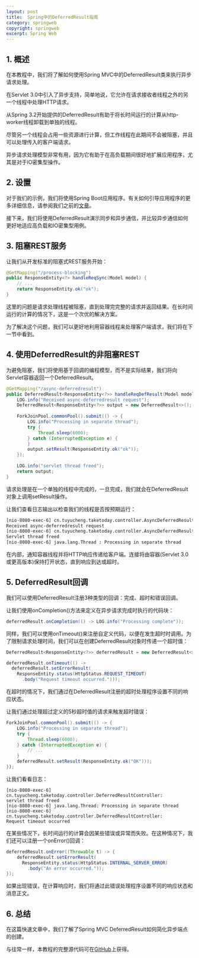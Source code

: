 ```yaml
---
layout: post
title:  Spring中的DeferredResult指南
category: springweb
copyright: springweb
excerpt: Spring Web
---
```


## 1. 概述

在本教程中，我们将了解如何使用Spring MVC中的DeferredResult类来执行异步请求处理。

在Servlet 3.0中引入了异步支持，简单地说，它允许在请求接收者线程之外的另一个线程中处理HTTP请求。

从Spring 3.2开始提供的DeferredResult有助于将长时间运行的计算从http-worker线程卸载到单独的线程。

尽管另一个线程会占用一些资源进行计算，但工作线程在此期间不会被阻塞，并且可以处理传入的客户端请求。

异步请求处理模型非常有用，因为它有助于在高负载期间很好地扩展应用程序，尤其是对于IO密集型操作。

## 2. 设置

对于我们的示例，我们将使用Spring Boot应用程序。有关如何引导应用程序的更多详细信息，请参阅我们之前的[文章](https://www.baeldung.com/spring-boot-start)。

接下来，我们将使用DeferredResult演示同步和异步通信，并比较异步通信如何更好地适应高负载和IO密集型用例。

## 3. 阻塞REST服务

让我们从开发标准的阻塞式REST服务开始：

```java
@GetMapping("/process-blocking")
public ResponseEntity<?> handleReqSync(Model model) { 
    // ...
    return ResponseEntity.ok("ok");
}
```

这里的问题是请求处理线程被阻塞，直到处理完完整的请求并返回结果。在长时间运行的计算的情况下，这是一个次优的解决方案。

为了解决这个问题，我们可以更好地利用容器线程来处理客户端请求，我们将在下一节中看到。

## 4. 使用DeferredResult的非阻塞REST

为避免阻塞，我们将使用基于回调的编程模型，而不是实际结果，我们将向Servlet容器返回一个DeferredResult。

```java
@GetMapping("/async-deferredresult")
public DeferredResult<ResponseEntity<?>> handleReqDefResult(Model model) {
    LOG.info("Received async-deferredresult request");
    DeferredResult<ResponseEntity<?>> output = new DeferredResult<>();
    
    ForkJoinPool.commonPool().submit(() -> {
        LOG.info("Processing in separate thread");
        try {
            Thread.sleep(6000);
        } catch (InterruptedException e) {
        }
        output.setResult(ResponseEntity.ok("ok"));
    });
    
    LOG.info("servlet thread freed");
    return output;
}
```

请求处理是在一个单独的线程中完成的，一旦完成，我们就会在DeferredResult对象上调用setResult操作。

让我们查看日志输出以检查我们的线程是否按预期运行：

```bash
[nio-8080-exec-6] cn.tuyucheng.taketoday.controller.AsyncDeferredResultController: 
Received async-deferredresult request
[nio-8080-exec-6] cn.tuyucheng.taketoday.controller.AsyncDeferredResultController: 
Servlet thread freed
[nio-8080-exec-6] java.lang.Thread : Processing in separate thread
```

在内部，通知容器线程并将HTTP响应传递给客户端。连接将由容器(Servlet 3.0或更高版本)保持打开状态，直到响应到达或超时。

## 5. DeferredResult回调

我们可以使用DeferredResult注册3种类型的回调：完成、超时和错误回调。

让我们使用onCompletion()方法来定义在异步请求完成时执行的代码块：

```java
deferredResult.onCompletion(() -> LOG.info("Processing complete"));
```

同样，我们可以使用onTimeout()来注册自定义代码，以便在发生超时时调用。为了限制请求处理时间，我们可以在创建DeferredResult对象时传递一个超时值：

```java
DeferredResult<ResponseEntity<?>> deferredResult = new DeferredResult<>(500L);

deferredResult.onTimeout(() -> 
  deferredResult.setErrorResult(
    ResponseEntity.status(HttpStatus.REQUEST_TIMEOUT)
      .body("Request timeout occurred.")));
```

在超时的情况下，我们通过在DeferredResult注册的超时处理程序设置不同的响应状态。

让我们通过处理超过定义的5秒超时值的请求来触发超时错误：

```java
ForkJoinPool.commonPool().submit(() -> {
    LOG.info("Processing in separate thread");
    try {
        Thread.sleep(6000);
    } catch (InterruptedException e) {
        // ...
    }
    deferredResult.setResult(ResponseEntity.ok("OK")));
});
```

让我们看看日志：

```shell
[nio-8080-exec-6] cn.tuyucheng.taketoday.controller.DeferredResultController: 
servlet thread freed
[nio-8080-exec-6] java.lang.Thread: Processing in separate thread
[nio-8080-exec-6] cn.tuyucheng.taketoday.controller.DeferredResultController: 
Request timeout occurred
```

在某些情况下，长时间运行的计算会因某些错误或异常而失败。在这种情况下，我们还可以注册一个onError()回调：

```java
deferredResult.onError((Throwable t) -> {
    deferredResult.setErrorResult(
      ResponseEntity.status(HttpStatus.INTERNAL_SERVER_ERROR)
        .body("An error occurred."));
});
```

如果出现错误，在计算响应时，我们将通过此错误处理程序设置不同的响应状态和消息正文。

## 6. 总结

在这篇快速文章中，我们了解了Spring MVC DeferredResult如何简化异步端点的创建。

与往常一样，本教程的完整源代码可在[GitHub](https://github.com/tuyucheng7/taketoday-tutorial4j/tree/master/spring-web-modules)上获得。